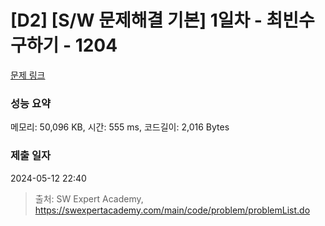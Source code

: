 # [D2] [S/W 문제해결 기본] 1일차 - 최빈수 구하기 - 1204 

[문제 링크](https://swexpertacademy.com/main/code/problem/problemDetail.do?contestProbId=AV13zo1KAAACFAYh) 

### 성능 요약

메모리: 50,096 KB, 시간: 555 ms, 코드길이: 2,016 Bytes

### 제출 일자

2024-05-12 22:40



> 출처: SW Expert Academy, https://swexpertacademy.com/main/code/problem/problemList.do